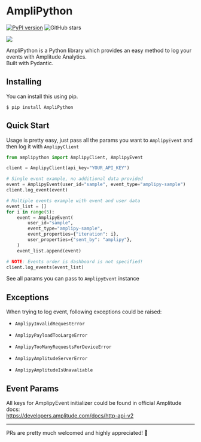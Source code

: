 AmpliPython
===========
[![PyPI version](https://badge.fury.io/py/AmpliPython.svg)](https://badge.fury.io/py/AmpliPython)
![GitHub stars](https://img.shields.io/github/stars/Alveona/AmpliPython?style=social)

![](https://camo.githubusercontent.com/3ed177a93b6b646e75176c2f9acdb52bfbe252ce/68747470733a2f2f7374617469632e616d706c69747564652e636f6d2f6c696768746e696e672f343663383562666439313930356465383034376631656536356337633933643666613965653665612f7374617469632f6d656469612f616d706c69747564652d6c6f676f2d776974682d746578742e34666239653436332e737667)


AmpliPython is a Python library which provides an easy method to log your events with Amplitude Analytics.  
Built with Pydantic.

Installing
----------

You can install this using pip.

````$ pip install AmpliPython````

Quick Start
----------

Usage is pretty easy, just pass all the params you want to `AmplipyEvent` and then log it with `AmplipyClient`

```python
from amplipython import AmplipyClient, AmplipyEvent

client = AmplipyClient(api_key="YOUR_API_KEY")

# Single event example, no additional data provided
event = AmplipyEvent(user_id="sample", event_type="amplipy-sample")
client.log_event(event)

# Multiple events example with event and user data
event_list = []
for i in range(5):
    event = AmplipyEvent(
        user_id="sample",
        event_type="amplipy-sample",
        event_properties={"iteration": i},
        user_properties={"sent_by": "amplipy"},
    )
    event_list.append(event)

# NOTE: Events order is dashboard is not specified!
client.log_events(event_list)

```

See all params you can pass to `AmplipyEvent` instance 

Exceptions
-------------

When trying to log event, following exceptions could be raised:

- `AmplipyInvalidRequestError`

- `AmplipyPayloadTooLargeError`

- `AmplipyTooManyRequestsForDeviceError`

- `AmplipyAmplitudeServerError`

- `AmplipyAmplitudeIsUnavaliable`

Event Params
-------------

All keys for AmplipyEvent initializer could be found in official Amplitude docs:  
https://developers.amplitude.com/docs/http-api-v2

-------------

PRs are pretty much welcomed and highly appreciated! 👻

